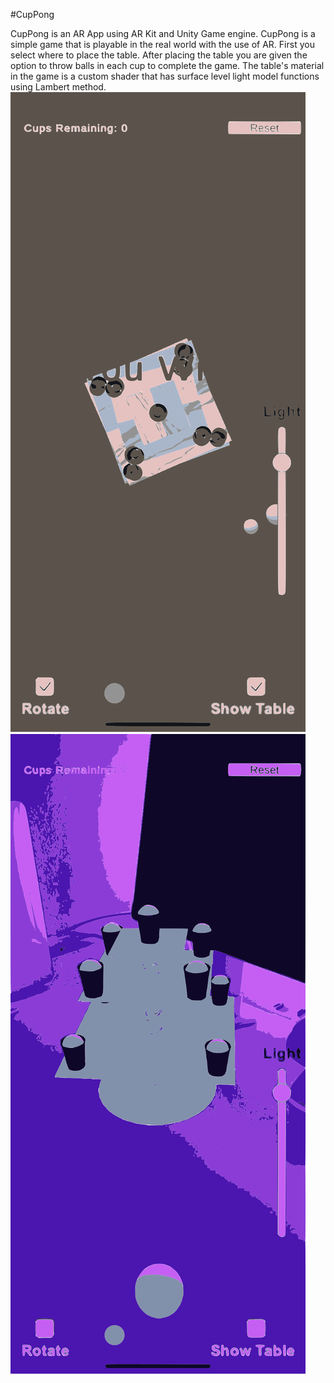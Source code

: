 #CupPong

CupPong is an AR App using AR Kit and Unity Game engine. CupPong is a simple game that is playable in the real world with the use of AR. First you select where to place the table. After placing the table you are given the option to throw balls in each cup to complete the game. The table's material in the game is a custom shader that has surface level light model functions using Lambert method.
<img src="./In-app pictures/pic1.svg">
<img src="./In-app pictures/pic2.svg">
